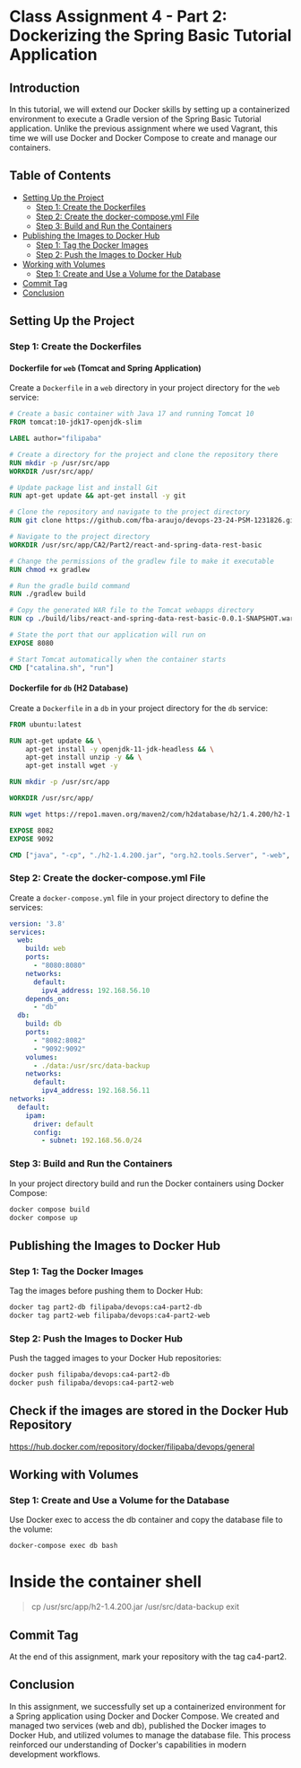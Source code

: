 # Class Assignment 4 - Part 2: Dockerizing the Spring Basic Tutorial Application

## Introduction
In this tutorial, we will extend our Docker skills by setting up a containerized environment to execute a Gradle version of the Spring Basic Tutorial application. 
Unlike the previous assignment where we used Vagrant, this time we will use Docker and Docker Compose to create and manage our containers.

## Table of Contents
- [Setting Up the Project](#setting-up-the-project)
    - [Step 1: Create the Dockerfiles](#step-1-create-the-dockerfiles)
    - [Step 2: Create the docker-compose.yml File](#step-2-create-the-docker-composeyml-file)
    - [Step 3: Build and Run the Containers](#step-3-build-and-run-the-containers)
- [Publishing the Images to Docker Hub](#publishing-the-images-to-docker-hub)
    - [Step 1: Tag the Docker Images](#step-1-tag-the-docker-images)
    - [Step 2: Push the Images to Docker Hub](#step-2-push-the-images-to-docker-hub)
- [Working with Volumes](#working-with-volumes)
    - [Step 1: Create and Use a Volume for the Database](#step-1-create-and-use-a-volume-for-the-database)
- [Commit Tag](#commit-tag)
- [Conclusion](#conclusion)

## Setting Up the Project

### Step 1: Create the Dockerfiles

#### Dockerfile for `web` (Tomcat and Spring Application)
Create a `Dockerfile` in a `web` directory in your project directory for the `web` service:
```Dockerfile
# Create a basic container with Java 17 and running Tomcat 10
FROM tomcat:10-jdk17-openjdk-slim

LABEL author="filipaba"

# Create a directory for the project and clone the repository there
RUN mkdir -p /usr/src/app
WORKDIR /usr/src/app/

# Update package list and install Git
RUN apt-get update && apt-get install -y git

# Clone the repository and navigate to the project directory
RUN git clone https://github.com/fba-araujo/devops-23-24-PSM-1231826.git .

# Navigate to the project directory
WORKDIR /usr/src/app/CA2/Part2/react-and-spring-data-rest-basic

# Change the permissions of the gradlew file to make it executable
RUN chmod +x gradlew

# Run the gradle build command
RUN ./gradlew build

# Copy the generated WAR file to the Tomcat webapps directory
RUN cp ./build/libs/react-and-spring-data-rest-basic-0.0.1-SNAPSHOT.war /usr/local/tomcat/webapps/

# State the port that our application will run on
EXPOSE 8080

# Start Tomcat automatically when the container starts
CMD ["catalina.sh", "run"]
```

#### Dockerfile for `db` (H2 Database)
Create a `Dockerfile` in a `db` in your project directory for the `db` service:
```Dockerfile
FROM ubuntu:latest

RUN apt-get update && \
    apt-get install -y openjdk-11-jdk-headless && \
    apt-get install unzip -y && \
    apt-get install wget -y

RUN mkdir -p /usr/src/app

WORKDIR /usr/src/app/

RUN wget https://repo1.maven.org/maven2/com/h2database/h2/1.4.200/h2-1.4.200.jar

EXPOSE 8082
EXPOSE 9092

CMD ["java", "-cp", "./h2-1.4.200.jar", "org.h2.tools.Server", "-web", "-webAllowOthers", "-tcp", "-tcpAllowOthers", "-ifNotExists"]
```

### Step 2: Create the docker-compose.yml File
Create a `docker-compose.yml` file in your project directory to define the services:
```yaml
version: '3.8'
services:
  web:
    build: web
    ports:
      - "8080:8080"
    networks:
      default:
        ipv4_address: 192.168.56.10
    depends_on:
      - "db"
  db:
    build: db
    ports:
      - "8082:8082"
      - "9092:9092"
    volumes:
      - ./data:/usr/src/data-backup
    networks:
      default:
        ipv4_address: 192.168.56.11
networks:
  default:
    ipam:
      driver: default
      config:
        - subnet: 192.168.56.0/24
```

### Step 3: Build and Run the Containers
In your project directory build and run the Docker containers using Docker Compose:
```bash
docker compose build
docker compose up
```

## Publishing the Images to Docker Hub
### Step 1: Tag the Docker Images
Tag the images before pushing them to Docker Hub:
```bash
docker tag part2-db filipaba/devops:ca4-part2-db
docker tag part2-web filipaba/devops:ca4-part2-web
```

### Step 2: Push the Images to Docker Hub
Push the tagged images to your Docker Hub repositories:
```bash
docker push filipaba/devops:ca4-part2-db
docker push filipaba/devops:ca4-part2-web
```

## Check if the images are stored in the Docker Hub Repository
https://hub.docker.com/repository/docker/filipaba/devops/general


## Working with Volumes
### Step 1: Create and Use a Volume for the Database
Use Docker exec to access the db container and copy the database file to the volume:
```bash
docker-compose exec db bash
```
# Inside the container shell
> cp /usr/src/app/h2-1.4.200.jar /usr/src/data-backup
> exit

## Commit Tag
At the end of this assignment, mark your repository with the tag ca4-part2.

## Conclusion
In this assignment, we successfully set up a containerized environment for a Spring application using Docker and Docker Compose. 
We created and managed two services (web and db), published the Docker images to Docker Hub, and utilized volumes to manage the database file. 
This process reinforced our understanding of Docker's capabilities in modern development workflows.